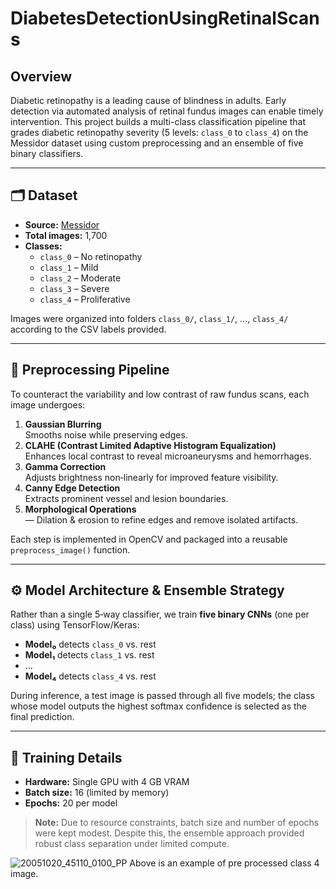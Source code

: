 # DiabetesDetectionUsingRetinalScans

## Overview
Diabetic retinopathy is a leading cause of blindness in adults. Early detection via automated analysis of retinal fundus images can enable timely intervention. This project builds a multi-class classification pipeline that grades diabetic retinopathy severity (5 levels: `class_0` to `class_4`) on the Messidor dataset using custom preprocessing and an ensemble of five binary classifiers.

---

## 🗂 Dataset
- **Source:** [Messidor](http://www.adcis.net/en/third-party/messidor/)  
- **Total images:** 1,700  
- **Classes:**  
  - `class_0` – No retinopathy  
  - `class_1` – Mild  
  - `class_2` – Moderate  
  - `class_3` – Severe  
  - `class_4` – Proliferative  

Images were organized into folders `class_0/`, `class_1/`, …, `class_4/` according to the CSV labels provided.

---

## 🔬 Preprocessing Pipeline
To counteract the variability and low contrast of raw fundus scans, each image undergoes:
1. **Gaussian Blurring**  
   Smooths noise while preserving edges.  
2. **CLAHE (Contrast Limited Adaptive Histogram Equalization)**  
   Enhances local contrast to reveal microaneurysms and hemorrhages.  
3. **Gamma Correction**  
   Adjusts brightness non‑linearly for improved feature visibility.  
4. **Canny Edge Detection**  
   Extracts prominent vessel and lesion boundaries.  
5. **Morphological Operations**  
   — Dilation & erosion to refine edges and remove isolated artifacts.

Each step is implemented in OpenCV and packaged into a reusable `preprocess_image()` function.

---

## ⚙️ Model Architecture & Ensemble Strategy
Rather than a single 5‑way classifier, we train **five binary CNNs** (one per class) using TensorFlow/Keras:

- **Model₀** detects `class_0` vs. rest  
- **Model₁** detects `class_1` vs. rest  
- …  
- **Model₄** detects `class_4` vs. rest  

During inference, a test image is passed through all five models; the class whose model outputs the highest softmax confidence is selected as the final prediction.

---

## 🚀 Training Details
- **Hardware:** Single GPU with 4 GB VRAM  
- **Batch size:** 16 (limited by memory)  
- **Epochs:** 20 per model  

> **Note:** Due to resource constraints, batch size and number of epochs were kept modest. Despite this, the ensemble approach provided robust class separation under limited compute.

![20051020_45110_0100_PP](https://github.com/user-attachments/assets/c8e54e0f-044c-42b5-a83f-7018f38da0c5)
Above is an example of pre processed class 4 image.

